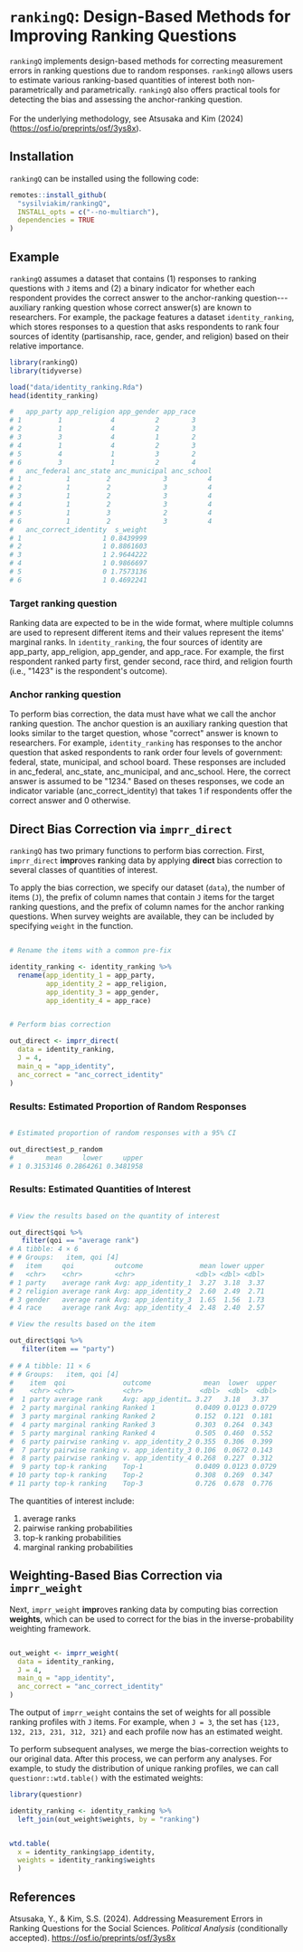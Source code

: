 # `rankingQ`: Design-Based Methods for Improving Ranking Questions

`rankingQ` implements design-based methods for correcting measurement errors in ranking questions due to random responses. `rankingQ` allows users to estimate various ranking-based quantities of interest both non-parametrically and parametrically. `rankingQ` also offers practical tools for detecting the bias and assessing the anchor-ranking question.\
\
For the underlying methodology, see Atsusaka and Kim (2024) (<https://osf.io/preprints/osf/3ys8x>).

## Installation

`rankingQ` can be installed using the following code:

``` r
remotes::install_github(
  "sysilviakim/rankingQ",
  INSTALL_opts = c("--no-multiarch"),
  dependencies = TRUE
)
```

## Example

`rankingQ` assumes a dataset that contains (1) responses to ranking questions with `J` items and (2) a binary indicator for whether each respondent provides the correct answer to the anchor-ranking question---auxiliary ranking question whose correct answer(s) are known to researchers. For example, the package features a dataset `identity_ranking`, which stores responses to a question that asks respondents to rank four sources of identity (partisanship, race, gender, and religion) based on their relative importance.

``` r
library(rankingQ)
library(tidyverse)

load("data/identity_ranking.Rda")
head(identity_ranking)

#   app_party app_religion app_gender app_race
# 1         1            4          2        3
# 2         1            4          2        3
# 3         3            4          1        2
# 4         1            4          2        3
# 5         4            1          3        2
# 6         3            1          2        4
#   anc_federal anc_state anc_municipal anc_school
# 1           1         2             3          4
# 2           1         2             3          4
# 3           1         2             3          4
# 4           1         2             3          4
# 5           1         3             2          4
# 6           1         2             3          4
#   anc_correct_identity  s_weight
# 1                    1 0.8439999
# 2                    1 0.8861603
# 3                    1 2.9644222
# 4                    1 0.9866697
# 5                    0 1.7573136
# 6                    1 0.4692241
```

### Target ranking question

Ranking data are expected to be in the wide format, where multiple columns are used to represent different items and their values represent the items' marginal ranks. In `identity_ranking`, the four sources of identity are app_party, app_religion, app_gender, and app_race. For example, the first respondent ranked party first, gender second, race third, and religion fourth (i.e., "1423" is the respondent's outcome).

### Anchor ranking question

To perform bias correction, the data must have what we call the anchor ranking question. The anchor question is an auxiliary ranking question that looks similar to the target question, whose "correct" answer is known to researchers. For example, `identity_ranking` has responses to the anchor question that asked respondents to rank order four levels of government: federal, state, municipal, and school board. These responses are included in anc_federal, anc_state, anc_municipal, and anc_school. Here, the correct answer is assumed to be "1234." Based on theses responses, we code an indicator variable (anc_correct_identity) that takes 1 if respondents offer the correct answer and 0 otherwise.

## Direct Bias Correction via `imprr_direct`

`rankingQ` has two primary functions to perform bias correction. First, `imprr_direct` **impr**oves **r**anking data by applying **direct** bias correction to several classes of quantities of interest.

To apply the bias correction, we specify our dataset (`data`), the number of items (`J`), the prefix of column names that contain `J` items for the target ranking questions, and the prefix of column names for the anchor ranking questions. When survey weights are available, they can be included by specifying `weight` in the function.

``` r

# Rename the items with a common pre-fix

identity_ranking <- identity_ranking %>%
  rename(app_identity_1 = app_party,
         app_identity_2 = app_religion,
         app_identity_3 = app_gender,
         app_identity_4 = app_race)


# Perform bias correction

out_direct <- imprr_direct(
  data = identity_ranking,
  J = 4,
  main_q = "app_identity",
  anc_correct = "anc_correct_identity"
)
```

### Results: Estimated Proportion of Random Responses

``` r

# Estimated proportion of random responses with a 95% CI 

out_direct$est_p_random
#        mean     lower     upper
# 1 0.3153146 0.2864261 0.3481958
```

### Results: Estimated Quantities of Interest

``` r

# View the results based on the quantity of interest

out_direct$qoi %>%
   filter(qoi == "average rank")
# A tibble: 4 × 6
# # Groups:   item, qoi [4]
#   item     qoi          outcome              mean lower upper
#   <chr>    <chr>        <chr>               <dbl> <dbl> <dbl>
# 1 party    average rank Avg: app_identity_1  3.27  3.18  3.37
# 2 religion average rank Avg: app_identity_2  2.60  2.49  2.71
# 3 gender   average rank Avg: app_identity_3  1.65  1.56  1.73
# 4 race     average rank Avg: app_identity_4  2.48  2.40  2.57

# View the results based on the item

out_direct$qoi %>%
   filter(item == "party")
   
# # A tibble: 11 × 6
# # Groups:   item, qoi [4]
#    item  qoi              outcome             mean  lower  upper
#    <chr> <chr>            <chr>              <dbl>  <dbl>  <dbl>
#  1 party average rank     Avg: app_identit… 3.27   3.18   3.37  
#  2 party marginal ranking Ranked 1          0.0409 0.0123 0.0729
#  3 party marginal ranking Ranked 2          0.152  0.121  0.181 
#  4 party marginal ranking Ranked 3          0.303  0.264  0.343 
#  5 party marginal ranking Ranked 4          0.505  0.460  0.552 
#  6 party pairwise ranking v. app_identity_2 0.355  0.306  0.399 
#  7 party pairwise ranking v. app_identity_3 0.106  0.0672 0.143 
#  8 party pairwise ranking v. app_identity_4 0.268  0.227  0.312 
#  9 party top-k ranking    Top-1             0.0409 0.0123 0.0729
# 10 party top-k ranking    Top-2             0.308  0.269  0.347 
# 11 party top-k ranking    Top-3             0.726  0.678  0.776 
```

The quantities of interest include:

1.  average ranks
2.  pairwise ranking probabilities
3.  top-k ranking probabilities
4.  marginal ranking probabilities

## Weighting-Based Bias Correction via `imprr_weight`

Next, `imprr_weight` **impr**oves **r**anking data by computing bias correction **weights**, which can be used to correct for the bias in the inverse-probability weighting framework.

``` r

out_weight <- imprr_weight(
  data = identity_ranking,
  J = 4,
  main_q = "app_identity",
  anc_correct = "anc_correct_identity"
)
```

The output of `imprr_weight` contains the set of weights for all possible ranking profiles with `J` items. For example, when `J = 3`, the set has `{123, 132, 213, 231, 312, 321}` and each profile now has an estimated weight.

To perform subsequent analyses, we merge the bias-correction weights to our original data. After this process, we can perform any analyses. For example, to study the distribution of unique ranking profiles, we can call `questionr::wtd.table()` with the estimated weights:

``` r
library(questionr)

identity_ranking <- identity_ranking %>%
  left_join(out_weight$weights, by = "ranking") 


wtd.table(
  x = identity_ranking$app_identity,
  weights = identity_ranking$weights
  )
```

## References

Atsusaka, Y., & Kim, S.S. (2024). Addressing Measurement Errors in Ranking Questions for the Social Sciences. *Political Analysis* (conditionally accepted). <https://osf.io/preprints/osf/3ys8x>
